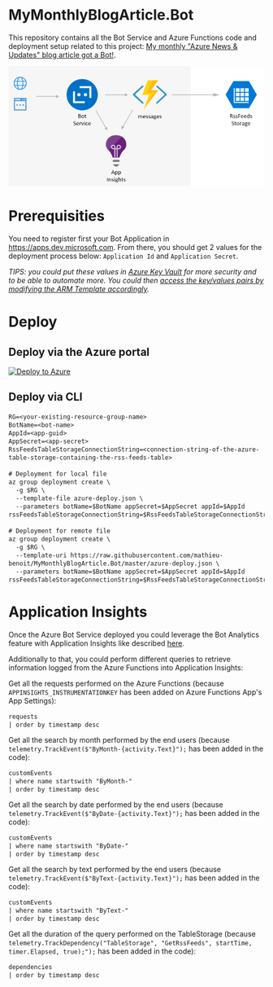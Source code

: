 # MyMonthlyBlogArticle.Bot

This repository contains all the Bot Service and Azure Functions code and deployment setup related to this project: [My monthly "Azure News & Updates" blog article got a Bot!](https://alwaysupalwayson.blogspot.com/2018/04/my-monthly-azure-news-updates-blog.html).

![Flow & Architecture diagram](./FlowAndArchitecture.PNG "Flow & Architecture diagram")

# Prerequisities

You need to register first your Bot Application in https://apps.dev.microsoft.com. From there, you should get 2 values for the deployment process below: `Application Id` and `Application Secret`.

_TIPS: you could put these values in [Azure Key Vault](https://docs.microsoft.com/en-us/azure/key-vault/key-vault-whatis) for more security and to be able to automate more. You could then [access the key/values pairs by modifying the ARM Template accordingly](https://docs.microsoft.com/en-us/azure/azure-resource-manager/resource-manager-keyvault-parameter)._

# Deploy

## Deploy via the Azure portal

[![Deploy to Azure](http://azuredeploy.net/deploybutton.svg)](https://portal.azure.com/#create/Microsoft.Template/uri/https%3A%2F%2Fraw.githubusercontent.com%2Fmathieu-benoit%2FMyMonthlyBlogArticle.Bot%2Fmaster%2Fazure-deploy.json)

## Deploy via CLI

```
RG=<your-existing-resource-group-name>
BotName=<bot-name>
AppId=<app-guid>
AppSecret=<app-secret>
RssFeedsTableStorageConnectionString=<connection-string-of-the-azure-table-storage-containing-the-rss-feeds-table>

# Deployment for local file
az group deployment create \
  -g $RG \
  --template-file azure-deploy.json \
  --parameters botName=$BotName appSecret=$AppSecret appId=$AppId rssFeedsTableStorageConnectionString=$RssFeedsTableStorageConnectionString
  
# Deployment for remote file
az group deployment create \
  -g $RG \
  --template-uri https://raw.githubusercontent.com/mathieu-benoit/MyMonthlyBlogArticle.Bot/master/azure-deploy.json \
  --parameters botName=$BotName appSecret=$AppSecret appId=$AppId rssFeedsTableStorageConnectionString=$RssFeedsTableStorageConnectionString
```

# Application Insights

Once the Azure Bot Service deployed you could leverage the Bot Analytics feature with Application Insights like described [here](https://docs.microsoft.com/en-us/azure/bot-service/bot-service-manage-analytics).

Additionally to that, you could perform different queries to retrieve information logged from the Azure Functions into Application Insights:

Get all the requests performed on the Azure Functions (because `APPINSIGHTS_INSTRUMENTATIONKEY` has been added on Azure Functions App's App Settings):
```
requests
| order by timestamp desc
```

Get all the search by month performed by the end users (because `telemetry.TrackEvent($"ByMonth-{activity.Text}");` has been added in the code):
```
customEvents
| where name startswith "ByMonth-"
| order by timestamp desc 
```

Get all the search by date performed by the end users (because `telemetry.TrackEvent($"ByDate-{activity.Text}");` has been added in the code):
```
customEvents
| where name startswith "ByDate-"
| order by timestamp desc 
```

Get all the search by text performed by the end users (because `telemetry.TrackEvent($"ByText-{activity.Text}");` has been added in the code):
```
customEvents
| where name startswith "ByText-"
| order by timestamp desc 
```

Get all the duration of the query performed on the TableStorage (because `telemetry.TrackDependency("TableStorage", "GetRssFeeds", startTime, timer.Elapsed, true);");` has been added in the code):
```
dependencies
| order by timestamp desc
```
